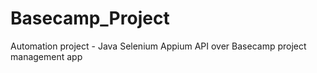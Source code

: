 # Basecamp_Project
Automation project - Java Selenium Appium API over Basecamp project management app
